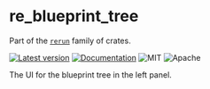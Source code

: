 # re_blueprint_tree

Part of the [`rerun`](https://github.com/rerun-io/rerun) family of crates.

[![Latest version](https://img.shields.io/crates/v/re_blueprint_tree.svg)](https://crates.io/crates/re_blueprint_tree)
[![Documentation](https://docs.rs/re_blueprint_tree/badge.svg)](https://docs.rs/re_blueprint_tree)
![MIT](https://img.shields.io/badge/license-MIT-blue.svg)
![Apache](https://img.shields.io/badge/license-Apache-blue.svg)

The UI for the blueprint tree in the left panel.

